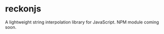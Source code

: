 reckonjs
========

A lightweight string interpolation library for JavaScript.
NPM module coming soon.
